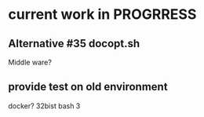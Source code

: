 # current work in PROGRRESS

## Alternative #35 docopt.sh

Middle ware?


## provide test on old environment

docker?
32bist
bash 3

